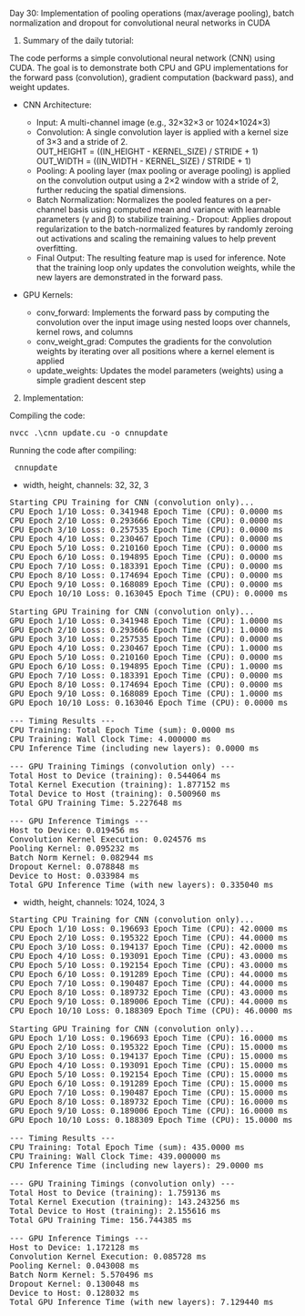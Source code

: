 Day 30: Implementation of pooling operations (max/average pooling), batch normalization and dropout for convolutional neural networks in CUDA

1) Summary of the daily tutorial:

The code performs a simple convolutional neural network (CNN) using CUDA. The goal is to demonstrate both CPU and GPU implementations for the forward pass (convolution), gradient computation (backward pass), and weight updates.

- CNN Architecture:
    - Input: A multi-channel image (e.g., 32×32×3 or 1024×1024×3)
    - Convolution: A single convolution layer is applied with a kernel size of 3×3 and a stride of 2.  
    OUT_HEIGHT = ((IN_HEIGHT - KERNEL_SIZE) / STRIDE + 1)  
    OUT_WIDTH = ((IN_WIDTH - KERNEL_SIZE) / STRIDE + 1)
    - Pooling: A pooling layer (max pooling or average pooling) is applied on the convolution output using a 2×2 window with a stride of 2, further reducing the spatial dimensions.  
    - Batch Normalization: Normalizes the pooled features on a per-channel basis using computed mean and variance with learnable parameters (γ and β) to stabilize training.- Dropout: Applies dropout regularization to the batch-normalized features by randomly zeroing out activations and scaling the remaining values to help prevent overfitting.
    - Final Output: The resulting feature map is used for inference. Note that the training loop only updates the convolution weights, while the new layers are demonstrated in the forward pass.

- GPU Kernels:
    - conv_forward: Implements the forward pass by computing the convolution over the input image using nested loops over channels, kernel rows, and columns
    - conv_weight_grad: Computes the gradients for the convolution weights by iterating over all positions where a kernel element is applied
    - update_weights: Updates the model parameters (weights) using a simple gradient descent step

2) Implementation:

Compiling the code:  

<pre>nvcc .\cnn_update.cu -o cnnupdate</pre>

Running the code after compiling: 

<pre> cnnupdate </pre>

- width, height, channels: 32, 32, 3  

<pre>Starting CPU Training for CNN (convolution only)...
CPU Epoch 1/10 Loss: 0.341948 Epoch Time (CPU): 0.0000 ms
CPU Epoch 2/10 Loss: 0.293666 Epoch Time (CPU): 0.0000 ms
CPU Epoch 3/10 Loss: 0.257535 Epoch Time (CPU): 0.0000 ms
CPU Epoch 4/10 Loss: 0.230467 Epoch Time (CPU): 0.0000 ms
CPU Epoch 5/10 Loss: 0.210160 Epoch Time (CPU): 0.0000 ms
CPU Epoch 6/10 Loss: 0.194895 Epoch Time (CPU): 0.0000 ms
CPU Epoch 7/10 Loss: 0.183391 Epoch Time (CPU): 0.0000 ms
CPU Epoch 8/10 Loss: 0.174694 Epoch Time (CPU): 0.0000 ms
CPU Epoch 9/10 Loss: 0.168089 Epoch Time (CPU): 0.0000 ms
CPU Epoch 10/10 Loss: 0.163045 Epoch Time (CPU): 0.0000 ms

Starting GPU Training for CNN (convolution only)...
GPU Epoch 1/10 Loss: 0.341948 Epoch Time (CPU): 1.0000 ms
GPU Epoch 2/10 Loss: 0.293666 Epoch Time (CPU): 1.0000 ms
GPU Epoch 3/10 Loss: 0.257535 Epoch Time (CPU): 0.0000 ms
GPU Epoch 4/10 Loss: 0.230467 Epoch Time (CPU): 1.0000 ms
GPU Epoch 5/10 Loss: 0.210160 Epoch Time (CPU): 0.0000 ms
GPU Epoch 6/10 Loss: 0.194895 Epoch Time (CPU): 1.0000 ms
GPU Epoch 7/10 Loss: 0.183391 Epoch Time (CPU): 0.0000 ms
GPU Epoch 8/10 Loss: 0.174694 Epoch Time (CPU): 0.0000 ms
GPU Epoch 9/10 Loss: 0.168089 Epoch Time (CPU): 1.0000 ms
GPU Epoch 10/10 Loss: 0.163046 Epoch Time (CPU): 0.0000 ms

--- Timing Results ---
CPU Training: Total Epoch Time (sum): 0.0000 ms
CPU Training: Wall Clock Time: 4.000000 ms
CPU Inference Time (including new layers): 0.0000 ms

--- GPU Training Timings (convolution only) ---
Total Host to Device (training): 0.544064 ms
Total Kernel Execution (training): 1.877152 ms
Total Device to Host (training): 0.500960 ms
Total GPU Training Time: 5.227648 ms

--- GPU Inference Timings ---
Host to Device: 0.019456 ms
Convolution Kernel Execution: 0.024576 ms
Pooling Kernel: 0.095232 ms
Batch Norm Kernel: 0.082944 ms
Dropout Kernel: 0.078848 ms
Device to Host: 0.033984 ms
Total GPU Inference Time (with new layers): 0.335040 ms</pre>

- width, height, channels: 1024, 1024, 3  

<pre>Starting CPU Training for CNN (convolution only)...
CPU Epoch 1/10 Loss: 0.196693 Epoch Time (CPU): 42.0000 ms
CPU Epoch 2/10 Loss: 0.195322 Epoch Time (CPU): 44.0000 ms
CPU Epoch 3/10 Loss: 0.194137 Epoch Time (CPU): 42.0000 ms
CPU Epoch 4/10 Loss: 0.193091 Epoch Time (CPU): 43.0000 ms
CPU Epoch 5/10 Loss: 0.192154 Epoch Time (CPU): 43.0000 ms
CPU Epoch 6/10 Loss: 0.191289 Epoch Time (CPU): 44.0000 ms
CPU Epoch 7/10 Loss: 0.190487 Epoch Time (CPU): 44.0000 ms
CPU Epoch 8/10 Loss: 0.189732 Epoch Time (CPU): 43.0000 ms
CPU Epoch 9/10 Loss: 0.189006 Epoch Time (CPU): 44.0000 ms
CPU Epoch 10/10 Loss: 0.188309 Epoch Time (CPU): 46.0000 ms

Starting GPU Training for CNN (convolution only)...
GPU Epoch 1/10 Loss: 0.196693 Epoch Time (CPU): 16.0000 ms
GPU Epoch 2/10 Loss: 0.195322 Epoch Time (CPU): 15.0000 ms
GPU Epoch 3/10 Loss: 0.194137 Epoch Time (CPU): 15.0000 ms
GPU Epoch 4/10 Loss: 0.193091 Epoch Time (CPU): 15.0000 ms
GPU Epoch 5/10 Loss: 0.192154 Epoch Time (CPU): 15.0000 ms
GPU Epoch 6/10 Loss: 0.191289 Epoch Time (CPU): 15.0000 ms
GPU Epoch 7/10 Loss: 0.190487 Epoch Time (CPU): 15.0000 ms
GPU Epoch 8/10 Loss: 0.189732 Epoch Time (CPU): 16.0000 ms
GPU Epoch 9/10 Loss: 0.189006 Epoch Time (CPU): 16.0000 ms
GPU Epoch 10/10 Loss: 0.188309 Epoch Time (CPU): 15.0000 ms

--- Timing Results ---
CPU Training: Total Epoch Time (sum): 435.0000 ms
CPU Training: Wall Clock Time: 439.000000 ms
CPU Inference Time (including new layers): 29.0000 ms

--- GPU Training Timings (convolution only) ---
Total Host to Device (training): 1.759136 ms
Total Kernel Execution (training): 143.243256 ms
Total Device to Host (training): 2.155616 ms
Total GPU Training Time: 156.744385 ms

--- GPU Inference Timings ---
Host to Device: 1.172128 ms
Convolution Kernel Execution: 0.085728 ms
Pooling Kernel: 0.043008 ms
Batch Norm Kernel: 5.570496 ms
Dropout Kernel: 0.130048 ms
Device to Host: 0.128032 ms
Total GPU Inference Time (with new layers): 7.129440 ms</pre>